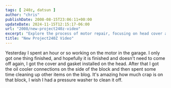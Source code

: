 ```yaml
---
tags: [ 240z, datsun ]
author: "chris"
publishDate: 2008-08-15T23:06:11+00:00
updateDate: 2024-11-15T12:15:17-06:00
url: "2008/new-project240z-video"
excerpt: "Explore the process of motor repair, focusing on head cover and gasket installation, and the importance of a clean engine block."
title: "New Project240Z Video"
---
```


Yesterday I spent an hour or so working on the motor in the garage. I only got one thing finished, and hopefully it is finished and doesn't need to come off again, I got the cover and gasket installed on the head. After that I got the oil cooler connections on the side of the block and then spent some time cleaning up other items on the blog. It's amazing how much crap is on that block, I wish I had a pressure washer to clean it off.
